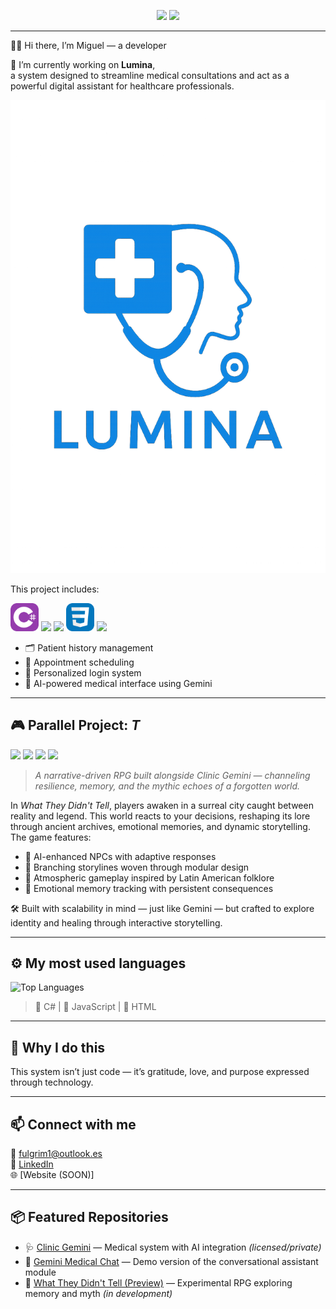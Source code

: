 <p align="center">
  <img src="https://img.shields.io/badge/Lumina%20-Medical%20AI%20System-blue?style=for-the-badge" />
  <img src="https://img.shields.io/badge/Proyect--T-Narrative%20Horror%20RPG-purple?style=for-the-badge" />


</p>

---

👨‍💻 Hi there, I’m Miguel — a developer

🔭 I’m currently working on **Lumina**,  
a system designed to streamline medical consultations and act as a powerful digital assistant for healthcare professionals.

![LuminaIcon](/Luminaicon.png)

This project includes:
<p>
  <img src="https://github.com/tandpfun/skill-icons/blob/main/icons/CS.svg" width="45px" />
  <img src="https://skillicons.dev/icons?i=js" width="45px" />
  <img src="https://skillicons.dev/icons?i=html" width="45px" />
  <img src="https://github.com/tandpfun/skill-icons/blob/main/icons/CSS.svg" width="45px" />
  <img src="https://skillicons.dev/icons?i=sqlserver" width="45px" />
</p>

- 🗂️ Patient history management  
- 📅 Appointment scheduling  
- 🔐 Personalized login system  
- 🧠 AI-powered medical interface using Gemini  

---

## 🎮 Parallel Project: *T*

<p>
  <img src="https://skillicons.dev/icons?i=csharp" width="45px" />
  <img src="https://skillicons.dev/icons?i=unity" width="45px" />
  <img src="https://skillicons.dev/icons?i=ai" width="45px" />
  <img src="https://skillicons.dev/icons?i=json" width="45px" />
</p>

> *A narrative-driven RPG built alongside Clinic Gemini — channeling resilience, memory, and the mythic echoes of a forgotten world.*

In *What They Didn't Tell*, players awaken in a surreal city caught between reality and legend. This world reacts to your decisions, reshaping its lore through ancient archives, emotional memories, and dynamic storytelling. The game features:

- 🧠 AI-enhanced NPCs with adaptive responses  
- 📜 Branching storylines woven through modular design  
- 🌙 Atmospheric gameplay inspired by Latin American folklore  
- 💾 Emotional memory tracking with persistent consequences  

🛠️ Built with scalability in mind — just like Gemini — but crafted to explore identity and healing through interactive storytelling.

---

## ⚙️ My most used languages

![Top Languages](https://github-readme-stats.vercel.app/api/top-langs/?username=Fulgrimm&layout=compact&langs_count=3&theme=default)

> 🥇 C#  | 🥈 JavaScript  | 🥉 HTML  

---

## 💙 Why I do this

This system isn’t just code — it’s gratitude, love, and purpose expressed through technology.

---

## 📫 Connect with me

📧 fulgrim1@outlook.es  
💼 [LinkedIn](https://www.linkedin.com/in/your-profile)  
🌐 [Website (SOON)]  

---

## 📦 Featured Repositories

- 🩺 [Clinic Gemini](https://github.com/Fulgrimm/GeminiClinico) — Medical system with AI integration *(licensed/private)*  
- 💬 [Gemini Medical Chat](https://github.com/Fulgrimm/GeminiChatDemo) — Demo version of the conversational assistant module  
- 🌌 [What They Didn't Tell (Preview)](https://github.com/Fulgrimm/WhatTheyDidntTell) — Experimental RPG exploring memory and myth *(in development)*  
